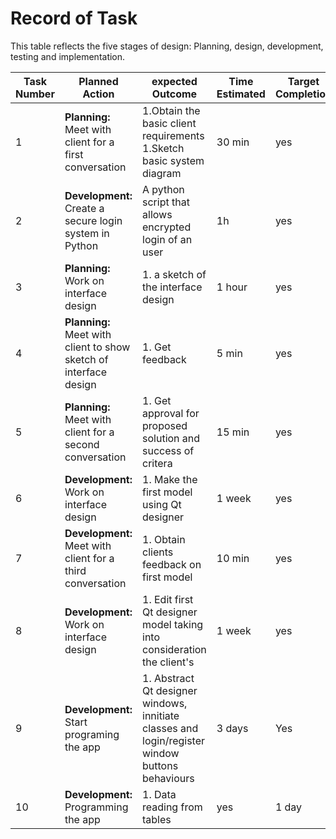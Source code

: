
Record of Task
===============

This table reflects the five stages of design: Planning, design, development, testing and implementation.

| Task Number |  Planned Action |  expected Outcome  | Time Estimated | Target Completion | Criteria |
|-------------|-----------------|--------------------|----------------|-------------------|----------|
|     1       | **Planning:** Meet with client for a first conversation | 1.Obtain the basic client requirements 1.Sketch basic system diagram | 30 min |    yes         | A   |
|     2       | **Development:** Create a secure login system in Python| A python script that allows encrypted login of an user| 1h| yes |A|
|     3       | **Planning:** Work on interface design | 1. a sketch of the interface design | 1 hour  |  yes     |  A |
|     4       | **Planning:** Meet with client to show sketch of interface design | 1. Get feedback | 5 min    |  yes    |  A   |
|     5      | **Planning:** Meet with client for a second conversation| 1. Get approval for proposed solution and success of critera | 15 min |  yes  | A |
|    6       |  **Development:** Work on interface design | 1. Make the first model using Qt designer| 1 week | yes | B |
|      7     | **Development:** Meet with client for a third conversation | 1. Obtain clients feedback on first model | 10 min |yes| B |
|       8     | **Development:** Work on interface design | 1. Edit first Qt designer model taking into consideration the client's | 1 week | yes | B |
|  9          | **Development:** Start programing the app | 1. Abstract Qt designer windows, innitiate classes and login/register window buttons behaviours |3 days | Yes | C  |
| 10           | **Development:** Programming the app    | 1. Data reading from tables | yes | 1 day | yes | C
